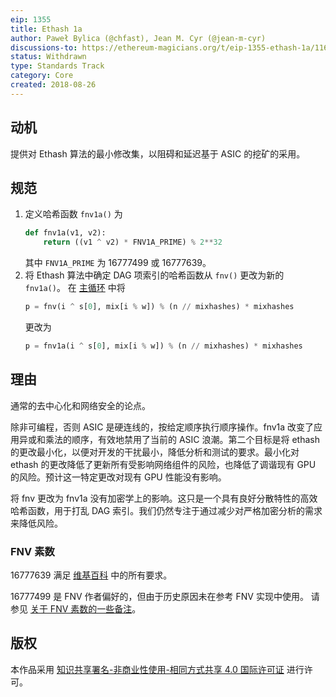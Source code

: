 ```yaml
---
eip: 1355
title: Ethash 1a
author: Paweł Bylica (@chfast), Jean M. Cyr (@jean-m-cyr)
discussions-to: https://ethereum-magicians.org/t/eip-1355-ethash-1a/1167
status: Withdrawn
type: Standards Track
category: Core
created: 2018-08-26
---
```


## 动机

提供对 Ethash 算法的最小修改集，以阻碍和延迟基于 ASIC 的挖矿的采用。

## 规范

1. 定义哈希函数 `fnv1a()` 为
   ```python
   def fnv1a(v1, v2):
       return ((v1 ^ v2) * FNV1A_PRIME) % 2**32
   ```
   其中 `FNV1A_PRIME` 为 16777499 或 16777639。
2. 将 Ethash 算法中确定 DAG 项索引的哈希函数从 `fnv()` 更改为新的 `fnv1a()`。
   在 [主循环](https://github.com/ethereum/wiki/wiki/Ethash#main-loop) 中将
   ```python
   p = fnv(i ^ s[0], mix[i % w]) % (n // mixhashes) * mixhashes
   ```
   更改为
   ```python
   p = fnv1a(i ^ s[0], mix[i % w]) % (n // mixhashes) * mixhashes
   ```

## 理由

通常的去中心化和网络安全的论点。

除非可编程，否则 ASIC 是硬连线的，按给定顺序执行顺序操作。fnv1a 改变了应用异或和乘法的顺序，有效地禁用了当前的 ASIC 浪潮。第二个目标是将 ethash 的更改最小化，以便对开发的干扰最小，降低分析和测试的要求。最小化对 ethash 的更改降低了更新所有受影响网络组件的风险，也降低了调谐现有 GPU 的风险。预计这一特定更改对现有 GPU 性能没有影响。

将 fnv 更改为 fnv1a 没有加密学上的影响。这只是一个具有良好分散特性的高效哈希函数，用于打乱 DAG 索引。我们仍然专注于通过减少对严格加密分析的需求来降低风险。


### FNV 素数

16777639 满足 [维基百科](https://en.wikipedia.org/wiki/Fowler%E2%80%93Noll%E2%80%93Vo_hash_function#FNV_prime) 中的所有要求。

16777499 是 FNV 作者偏好的，但由于历史原因未在参考 FNV 实现中使用。
请参见 [关于 FNV 素数的一些备注](http://www.isthe.com/chongo/tech/comp/fnv/index.html#fnv-prime)。

## 版权

本作品采用 [知识共享署名-非商业性使用-相同方式共享 4.0 国际许可证](https://creativecommons.org/licenses/by-nc-sa/4.0/) 进行许可。